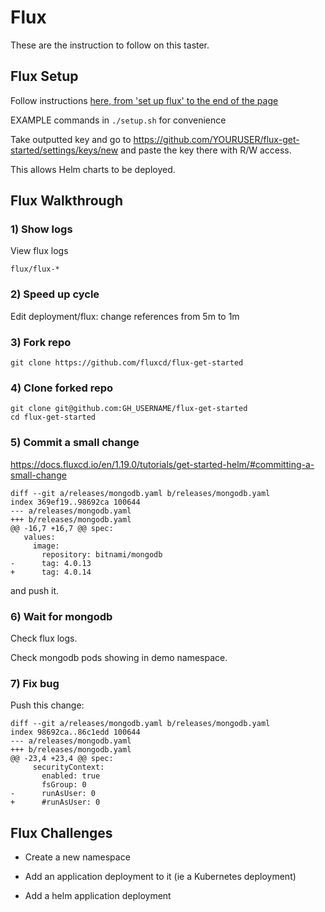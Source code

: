# Flux

These are the instruction to follow on this taster.

## Flux Setup

Follow instructions [here, from 'set up flux' to the end of the page](https://docs.fluxcd.io/en/1.19.0/tutorials/get-started-helm/)

EXAMPLE commands in `./setup.sh` for convenience

Take outputted key and go to https://github.com/YOURUSER/flux-get-started/settings/keys/new and paste the key there with R/W access.

This allows Helm charts to be deployed.

## Flux Walkthrough

### 1) Show logs

View flux logs

```
flux/flux-*
```

### 2) Speed up cycle

Edit deployment/flux: change references from 5m to 1m

### 3) Fork repo

```
git clone https://github.com/fluxcd/flux-get-started
```

### 4) Clone forked repo

```
git clone git@github.com:GH_USERNAME/flux-get-started
cd flux-get-started
```

### 5) Commit a small change

https://docs.fluxcd.io/en/1.19.0/tutorials/get-started-helm/#committing-a-small-change

```
diff --git a/releases/mongodb.yaml b/releases/mongodb.yaml
index 369ef19..98692ca 100644
--- a/releases/mongodb.yaml
+++ b/releases/mongodb.yaml
@@ -16,7 +16,7 @@ spec:
   values:
     image:
       repository: bitnami/mongodb
-      tag: 4.0.13
+      tag: 4.0.14
```

and push it.

### 6) Wait for mongodb

Check flux logs.

Check mongodb pods showing in demo namespace.

### 7) Fix bug

Push this change:

```
diff --git a/releases/mongodb.yaml b/releases/mongodb.yaml
index 98692ca..86c1edd 100644
--- a/releases/mongodb.yaml
+++ b/releases/mongodb.yaml
@@ -23,4 +23,4 @@ spec:
     securityContext:
       enabled: true
       fsGroup: 0
-      runAsUser: 0
+      #runAsUser: 0
```

## Flux Challenges

- Create a new namespace

- Add an application deployment to it (ie a Kubernetes deployment)

- Add a helm application deployment
